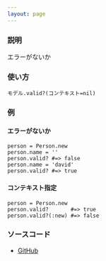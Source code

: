 ```yaml
---
layout: page
---
```


### 説明

エラーがないか

### 使い方

    モデル.valid?(コンテキスト=nil)

### 例

#### エラーがないか

    person = Person.new
    person.name = ''
    person.valid? #=> false
    person.name = 'david'
    person.valid? #=> true

#### コンテキスト指定

    person = Person.new
    person.valid?       #=> true
    person.valid?(:new) #=> false

### ソースコード

-   [GitHub](https://github.com/rails/rails/blob/984c3ef2775781d47efa9f541ce570daa2434a80/activemodel/lib/active_model/validations.rb#L334)

